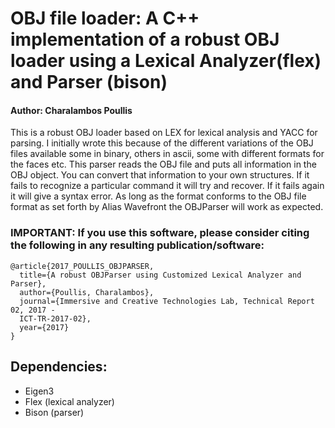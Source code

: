 # OBJ file loader: A C++ implementation of a robust OBJ loader using a Lexical Analyzer(flex) and Parser (bison)

#### Author: Charalambos Poullis

This is a robust OBJ loader based on LEX for lexical analysis and YACC for parsing. I initially wrote this because of the different variations of the OBJ files available some in binary, others in ascii, some with different formats for the faces etc. This parser reads the OBJ file and puts all information in the OBJ object. You can convert that information to your own structures. If it fails to recognize a particular command it will try and recover. If it fails again it will give a syntax error. As long as the format conforms to the OBJ file format as set forth by Alias Wavefront the OBJParser will work as expected.


### IMPORTANT: If you use this software, please consider citing the following in any resulting publication/software:

```
@article{2017_POULLIS_OBJPARSER,
  title={A robust OBJParser using Customized Lexical Analyzer and Parser},
  author={Poullis, Charalambos},
  journal={Immersive and Creative Technologies Lab, Technical Report 02, 2017 -
  ICT-TR-2017-02},
  year={2017}
}
```

## Dependencies:
* Eigen3
* Flex (lexical analyzer)
* Bison (parser)
